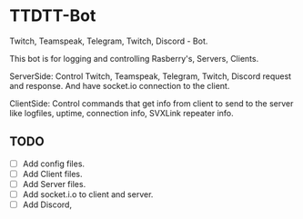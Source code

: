 # TTDTT-Bot

Twitch, Teamspeak, Telegram, Twitch, Discord - Bot. 

This bot is for logging and controlling Rasberry's, Servers, Clients.

ServerSide: Control Twitch, Teamspeak, Telegram, Twitch, Discord request and response. And have socket.io connection to the client.

ClientSide: Control commands that get info from client to send to the server like logfiles, uptime, connection info, SVXLink repeater info.

TODO
----
- [ ] Add config files.
- [ ] Add Client files.
- [ ] Add Server files.
- [ ] Add socket.i.o to client and server.
- [ ] Add Discord,